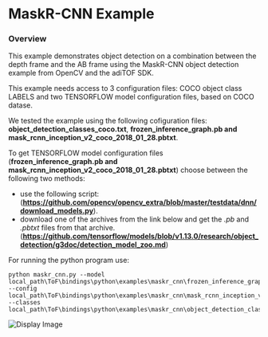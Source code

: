 # MaskR-CNN Example

### Overview
This example  demonstrates object detection on a combination between the depth frame and the AB frame using the MaskR-CNN object detection example from OpenCV and the adiTOF SDK.

This example needs access to 3 configuration files: COCO object class LABELS and two TENSORFLOW model configuration files, based on COCO datase. 

We tested the example using the following cofiguration files: **object_detection_classes_coco.txt**, **frozen_inference_graph.pb and mask_rcnn_inception_v2_coco_2018_01_28.pbtxt**. 

To get TENSORFLOW  model configuration files (**frozen_inference_graph.pb and mask_rcnn_inception_v2_coco_2018_01_28.pbtxt**) choose between the following two methods:
* use the following script:
(**https://github.com/opencv/opencv_extra/blob/master/testdata/dnn/download_models.py**). 
* download one of the archives from the link below and get the *.pb* and *.pbtxt* files from that archive.
(**https://github.com/tensorflow/models/blob/v1.13.0/research/object_detection/g3doc/detection_model_zoo.md**)

For running the python program use:
```console
python maskr_cnn.py --model local_path\ToF\bindings\python\examples\maskr_cnn\frozen_inference_graph.pb --config local_path\ToF\bindings\python\examples\maskr_cnn\mask_rcnn_inception_v2_coco_2018_01_28.pbtxt --classes local_path\ToF\bindings\python\examples\maskr_cnn\object_detection_classes_coco.txt
```

![Display Image](/doc/img/maskrcnn_python.png)

